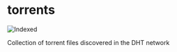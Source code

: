 torrents 
========
![Indexed](https://img.shields.io/badge/indexed-127577-blue)

Collection of torrent files discovered in the DHT network
